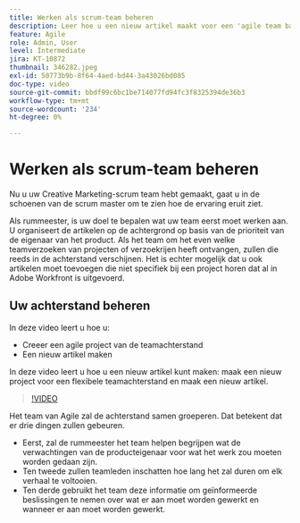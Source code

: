 ```yaml
---
title: Werken als scrum-team beheren
description: Leer hoe u een nieuw artikel maakt voor een 'agile team backlog'-project.
feature: Agile
role: Admin, User
level: Intermediate
jira: KT-10872
thumbnail: 346282.jpeg
exl-id: 50773b9b-8f64-4aed-bd44-3a43026bd085
doc-type: video
source-git-commit: bbdf99c6bc1be714077fd94fc3f8325394de36b3
workflow-type: tm+mt
source-wordcount: '234'
ht-degree: 0%

---
```


# Werken als scrum-team beheren

Nu u uw Creative Marketing-scrum team hebt gemaakt, gaat u in de schoenen van de scrum master om te zien hoe de ervaring eruit ziet.

Als rummeester, is uw doel te bepalen wat uw team eerst moet werken aan. U organiseert de artikelen op de achtergrond op basis van de prioriteit van de eigenaar van het product. Als het team om het even welke teamverzoeken van projecten of verzoekrijen heeft ontvangen, zullen die reeds in de achterstand verschijnen. Het is echter mogelijk dat u ook artikelen moet toevoegen die niet specifiek bij een project horen dat al in Adobe Workfront is uitgevoerd.

## Uw achterstand beheren

In deze video leert u hoe u:

- Creeer een agile project van de teamachterstand
- Een nieuw artikel maken

In deze video leert u hoe u een nieuw artikel kunt maken: maak een nieuw project voor een flexibele teamachterstand en maak een nieuw artikel.

>[!VIDEO](https://video.tv.adobe.com/v/346282/?quality=12&learn=on&enablevpops=1)

Het team van Agile zal de achterstand samen groeperen. Dat betekent dat er drie dingen zullen gebeuren.

- Eerst, zal de rummeester het team helpen begrijpen wat de verwachtingen van de producteigenaar voor wat het werk zou moeten worden gedaan zijn.
- Ten tweede zullen teamleden inschatten hoe lang het zal duren om elk verhaal te voltooien.
- Ten derde gebruikt het team deze informatie om geïnformeerde beslissingen te nemen over wat er aan moet worden gewerkt en wanneer er aan moet worden gewerkt.
